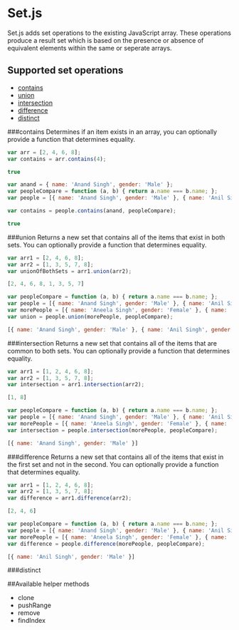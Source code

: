 # Set.js

Set.js adds set operations to the existing JavaScript array. These operations produce a result set which is based on the presence or absence of equivalent elements within the same or seperate arrays.

## Supported set operations
* [contains](#contains)
* [union](#union)
* [intersection](#intersection)
* [difference](#difference)
* [distinct](#distinct)

###contains
Determines if an item exists in an array, you can optionally provide a function that determines equality.

```js
var arr = [2, 4, 6, 8];
var contains = arr.contains(4);

true
```

```js
var anand = { name: 'Anand Singh', gender: 'Male' };
var peopleCompare = function (a, b) { return a.name === b.name; };
var people = [{ name: 'Anand Singh', gender: 'Male' }, { name: 'Anil Singh', gender: 'Male' }];

var contains = people.contains(anand, peopleCompare);

true
```

###union
Returns a new set that contains all of the items that exist in both sets. You can optionally provide a function that determines equality.

```js
var arr1 = [2, 4, 6, 8];
var arr2 = [1, 3, 5, 7, 8];
var unionOfBothSets = arr1.union(arr2);

[2, 4, 6, 8, 1, 3, 5, 7]
```

```js
var peopleCompare = function (a, b) { return a.name === b.name; };
var people = [{ name: 'Anand Singh', gender: 'Male' }, { name: 'Anil Singh', gender: 'Male' }];
var morePeople = [{ name: 'Aneela Singh', gender: 'Female' }, { name: 'Anand Singh', gender: 'Male' }];
var union = people.union(morePeople, peopleCompare);

[{ name: 'Anand Singh', gender: 'Male' }, { name: 'Anil Singh', gender: 'Male' }, { name: 'Aneela Singh', gender: 'Female' }]
```
###intersection
Returns a new set that contains all of the items that are common to both sets. You can optionally provide a function that determines equality.

```js
var arr1 = [1, 2, 4, 6, 8];
var arr2 = [1, 3, 5, 7, 8];
var intersection = arr1.intersection(arr2);

[1, 8]
```

```js
var peopleCompare = function (a, b) { return a.name === b.name; };
var people = [{ name: 'Anand Singh', gender: 'Male' }, { name: 'Anil Singh', gender: 'Male' }];
var morePeople = [{ name: 'Aneela Singh', gender: 'Female' }, { name: 'Anand Singh', gender: 'Male' }];
var intersection = people.intersection(morePeople, peopleCompare);

[{ name: 'Anand Singh', gender: 'Male' }]
```
###difference
Returns a new set that contains all of the items that exist in the first set and not in the second. You can optionally provide a function that determines equality.

```js
var arr1 = [1, 2, 4, 6, 8];
var arr2 = [1, 3, 5, 7, 8];
var difference = arr1.difference(arr2);

[2, 4, 6]
```

```js
var peopleCompare = function (a, b) { return a.name === b.name; };
var people = [{ name: 'Anand Singh', gender: 'Male' }, { name: 'Anil Singh', gender: 'Male' }];
var morePeople = [{ name: 'Aneela Singh', gender: 'Female' }, { name: 'Anand Singh', gender: 'Male' }];
var difference = people.difference(morePeople, peopleCompare);

[{ name: 'Anil Singh', gender: 'Male' }]
```

###distinct

##Available helper methods
* clone
* pushRange
* remove
* findIndex
